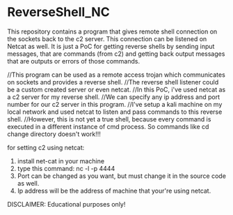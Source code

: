 # ReverseShell_NC
This repository contains a program that gives remote shell connection on the sockets back to the c2 server. This connection can be listened on Netcat as well. It is just a PoC for getting reverse shells by sending input messages, that are commands (from c2) and getting back output messages that are outputs or errors of those commands.

//This program can be used as a remote access trojan which communicates on sockets and provides a reverse shell.
//The reverse shell listener could be a custom created server or even netcat.
//In this PoC, i've used netcat as a c2 server for my reverse shell.
//We can specify any ip address and port number for our c2 server in this program.
//I've setup a kali machine on my local network and used netcat to listen and pass commands to this reverse shell.
//However, this is not yet a true shell, because every command is executed in a different instance of cmd process. So commands like cd change directory doesn't work!!!

for setting c2 using netcat:
1) install net-cat in your machine
2) type this command: nc -l -p 4444
3) Port can be changed as you want, but must change it in the source code as well.
4) Ip address will be the address of machine that your're using netcat.

DISCLAIMER: Educational purposes only!

